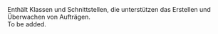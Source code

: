 <Namespace Name="Microsoft.Azure.Management.StreamAnalytics">
  <Docs>
    <summary>Enthält Klassen und Schnittstellen, die unterstützen das Erstellen und Überwachen von Aufträgen.</summary> 
    <remarks>To be added.</remarks>
  </Docs>
</Namespace>
